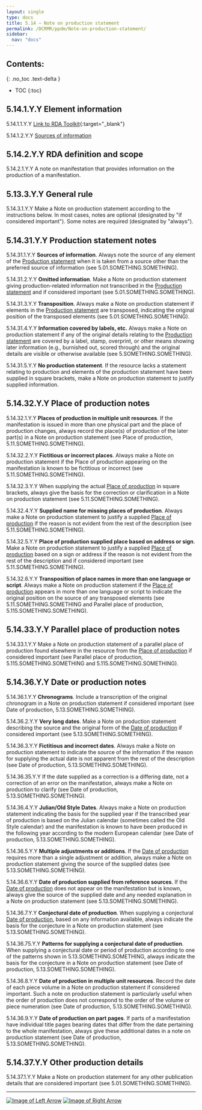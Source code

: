 ```yaml
---
layout: single
type: docs
title: 5.14 — Note on production statement
permalink: /DCRMR/ppdm/Note-on-production-statement/
sidebar:
  nav: "docs"
---
```


## Contents:
{: .no_toc .text-delta }

- TOC
{:toc}

## 5.14.1.Y.Y Element information

<a name="5.14.1.1.Y.Y">5.14.1.1.Y.Y</a> [Link to RDA Toolkit](https://access.rdatoolkit.org/Content/Index?externalId=en-US_ala-b5fc7a72-3a19-3289-a4cc-a7e73c47c270){:target="_blank"}

<a name="5.14.1.2.Y.Y">5.14.1.2.Y.Y</a> [Sources of information](/DCRMR/ppdm/#5011-sources-of-information)

## 5.14.2.Y.Y RDA definition and scope

<a name="5.14.2.1.Y.Y">5.14.2.1.Y.Y</a> A note on manifestation that provides information on the production of a manifestation.

## 5.13.3.Y.Y General rule

<a name="5.14.3.1.Y.Y">5.14.3.1.Y.Y</a> Make a Note on production statement according to the instructions below. In most cases, notes are optional (designated by "if considered important"). Some notes are required (designated by "always").

## 5.14.31.Y.Y Production statement notes

<a name="5.14.31.1.Y.Y">5.14.31.1.Y.Y</a> **Sources of information**. Always note the source of any element of the [Production statement](/DCRMR/ppdm/Production-statement/) when it is taken from a source other than the preferred source of information (see 5.01.SOMETHING.SOMETHING).

<a name="5.14.31.2.Y.Y">5.14.31.2.Y.Y</a> **Omitted information**. Make a Note on production statement giving production-related information not transcribed in the [Production statement](/DCRMR/ppdm/Production-statement/) and if considered important (see 5.01.SOMETHING.SOMETHING).

<a name="5.14.31.3.Y.Y">5.14.31.3.Y.Y</a> **Transposition**. Always make a Note on production statement if elements in the [Production statement](/DCRMR/ppdm/Production-statement/) are transposed, indicating the original position of the transposed elements (see 5.01.SOMETHING.SOMETHING).

<a name="5.14.31.4.Y.Y">5.14.31.4.Y.Y</a> **Information covered by labels, etc.** Always make a Note on production statement if any of the original details relating to the [Production statement](/DCRMR/ppdm/Production-statement/) are covered by a label, stamp, overprint, or other means showing later information (e.g., burnished out, scored through) and the original details are visible or otherwise available (see 5.SOMETHING.SOMETHING).

<a name="5.14.31.5.Y.Y">5.14.31.5.Y.Y</a> **No production statement**. If the resource lacks a statement relating to production and elements of the production statement have been supplied in square brackets, make a Note on production statement to justify supplied information.

## 5.14.32.Y.Y Place of production notes

<a name="5.14.32.1.Y.Y">5.14.32.1.Y.Y</a> **Places of production in multiple unit resources**. If the manifestation is issued in more than one physical part and the place of production changes, always record the place(s) of production of the later part(s) in a Note on production statement (see Place of production, 5.11.SOMETHING.SOMETHING). 

<a name="5.14.32.2.Y.Y">5.14.32.2.Y.Y</a> **Fictitious or incorrect places**. Always make a Note on production statement if the Place of production appearing on the manifestation is known to be fictitious or incorrect (see 5.11.SOMETHING.SOMETHING). 

<a name="5.14.32.3.Y.Y">5.14.32.3.Y.Y</a> When supplying the actual [Place of production](/DCRMR/ppdm/Place-of-production/) in square brackets, always give the basis for the correction or clarification in a Note on production statement (see 5.11.SOMETHING.SOMETHING).

<a name="5.14.32.4.Y.Y">5.14.32.4.Y.Y</a> **Supplied name for missing places of production**. Always make a Note on production statement to justify a supplied [Place of production](/DCRMR/ppdm/Place-of-production/) if the reason is not evident from the rest of the description (see 5.11.SOMETHING.SOMETHING).

<a name="5.14.32.5.Y.Y">5.14.32.5.Y.Y</a> **Place of production supplied place based on address or sign**. Make a Note on production statement to justify a supplied [Place of production](/DCRMR/ppdm/Place-of-production/) based on a sign or address if the reason is not evident from the rest of the description and if considered important (see 5.11.SOMETHING.SOMETHING).

<a name="5.14.32.6.Y.Y">5.14.32.6.Y.Y</a> **Transposition of place names in more than one language or script**. Always make a Note on production statement if the [Place of production](/DCRMR/ppdm/Place-of-production/) appears in more than one language or script to indicate the original position on the source of any transposed elements (see 5.11.SOMETHING.SOMETHING and Parallel place of production, 5.115.SOMETHING.SOMETHING).

## 5.14.33.Y.Y Parallel place of production notes

<a name="5.14.33.1.Y.Y">5.14.33.1.Y.Y</a> Make a Note on production statement of a parallel place of production found elsewhere in the resource from the [Place of production](/DCRMR/ppdm/Place-of-production/) if considered important (see Parallel place of production, 5.115.SOMETHING.SOMETHING and 5.115.SOMETHING.SOMETHING).

## 5.14.36.Y.Y Date or production notes

<a name="5.14.36.1.Y.Y">5.14.36.1.Y.Y</a> **Chronograms**. Include a transcription of the original chronogram in a Note on production statement if considered important (see Date of production, 5.13.SOMETHING.SOMETHING).

<a name="5.14.36.2.Y.Y">5.14.36.2.Y.Y</a> **Very long dates**. Make a Note on production statement describing the source and the original form of the [Date of production](/DCRMR/ppdm/Date-of-production/) if considered important (see 5.13.SOMETHING.SOMETHING).

<a name="5.14.36.3.Y.Y">5.14.36.3.Y.Y</a> **Fictitious and incorrect dates**. Always make a Note on production statement to indicate the source of the information if the reason for supplying the actual date is not apparent from the rest of the description (see Date of production, 5.13.SOMETHING.SOMETHING).

<a name="5.14.36.35.Y.Y">5.14.36.35.Y.Y</a> If the date supplied as a correction is a differing date, not a correction of an error on the manifestation, always make a Note on production to clarify (see Date of production, 5.13.SOMETHING.SOMETHING).

<a name="5.14.36.4.Y.Y">5.14.36.4.Y.Y</a> **Julian/Old Style Dates**. Always make a Note on production statement indicating the basis for the supplied year if the transcribed year of production is based on the Julian calendar (sometimes called the Old Style calendar) and the manifestation is known to have been produced in the following year according to the modern European calendar (see Date of production, 5.13.SOMETHING.SOMETHING).

<a name="5.14.36.5.Y.Y">5.14.36.5.Y.Y</a> **Multiple adjustments or additions**. If the [Date of production](/DCRMR/ppdm/Date-of-production/) requires more than a single adjustment or addition, always make a Note on production statement giving the source of the supplied dates (see 5.13.SOMETHING.SOMETHING).

<a name="5.14.36.6.Y.Y">5.14.36.6.Y.Y</a> **Date of production supplied from reference sources**. If the [Date of production](/DCRMR/ppdm/Date-of-production/) does not appear on the manifestation but is known, always give the source of the supplied date and any needed explanation in a Note on production statement (see 5.13.SOMETHING.SOMETHING).

<a name="5.14.36.7.Y.Y">5.14.36.7.Y.Y</a> **Conjectural date of production**. When supplying a conjectural [Date of production](/DCRMR/ppdm/Date-of-production/), based on any information available, always indicate the basis for the conjecture in a Note on production statement (see 5.13.SOMETHING.SOMETHING).

<a name="5.14.36.75.Y.Y">5.14.36.75.Y.Y</a> **Patterns for supplying a conjectural date of production**. When supplying a conjectural date or period of production according to one of the patterns shown in 5.13.SOMETHING.SOMETHING, always indicate the basis for the conjecture in a Note on production statement (see Date of production, 5.13.SOMETHING.SOMETHING). 

<a name="5.14.36.8.Y.Y">5.14.36.8.Y.Y</a> **Date of production in multiple unit resources**. Record the date of each piece volume in a Note on production statement if considered important. Such a note on production statement is particularly useful when the order of production does not correspond to the order of the volume or piece numeration (see Date of production, 5.13.SOMETHING.SOMETHING).

<a name="5.14.36.9.Y.Y">5.14.36.9.Y.Y</a> **Date of production on part pages**. If parts of a manifestation have individual title pages bearing dates that differ from the date pertaining to the whole manifestation, always give these additional dates in a note on production statement (see Date of production, 5.13.SOMETHING.SOMETHING). 

## 5.14.37.Y.Y Other production details 

<a name="5.14.37.1.Y.Y">5.14.37.1.Y.Y</a> Make a Note on production statement for any other publication details that are considered important (see 5.01.SOMETHING.SOMETHING).

---

[![Image of Left Arrow](https://rbms-bsc.github.io/DCRMR/assets/pictures/navigation/Arrow_Left.png "5.13 — Date of production")](/DCRMR/ppdm/Date-of-production/) [![Image of Right Arrow](https://rbms-bsc.github.io/DCRMR/assets/pictures/navigation/Arrow_Right.png "5.2 — Publication statement")](/DCRMR/ppdm/Publication-statement/)